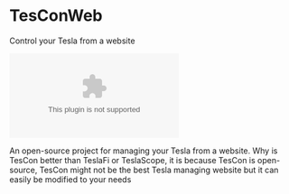 # TesConWeb
Control your Tesla from a website

![TesCon Logo](google.com)

An open-source project for managing your Tesla from a website. Why is TesCon better than TeslaFi or TeslaScope, it is because TesCon is open-source, TesCon might not be the best Tesla managing website but it can easily be modified to your needs
